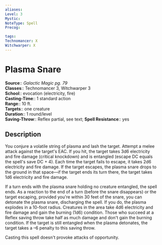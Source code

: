 ```yaml
---
aliases: 
Level: 3
Mystic: 
NoteType: Spell
Precog: 

tags: 
Technomancer: X
Witchwarper: X
---
```


# Plasma Snare

**Source**:: _Galactic Magic pg. 79_  
**Classes**:: Technomancer 3, Witchwarper 3  
**School**:: evocation (electricity, fire)  
**Casting-Time**:: 1 standard action  
**Range**:: 10 ft.  
**Targets**:: one creature  
**Duration**:: 1 round/level  
**Saving-Throw**:: Reflex partial, see text;
**Spell Resistance**:: yes

## Description

You conjure a volatile string of plasma and lash the target. Attempt a melee attack against the target's EAC. If you hit, the target takes 3d6 electricity and fire damage (critical knockdown) and is entangled (escape DC equals the spell's save DC + 4). Each time the target fails to escape, it takes 2d6 electricity and fire damage. If the target escapes, the plasma snare drops to the ground in that space—if the target ends its turn there, the target takes 1d6 electricity and fire damage.

If a turn ends with the plasma snare holding no creature entangled, the spell ends. As a reaction to the end of a turn (before the snare disappears) or the target escaping, provided you're within 30 feet of the snare, you can detonate the plasma snare, discharging the spell. If you do, the plasma explodes in a 10-foot radius. Creatures in the area take 4d6 electricity and fire damage and gain the burning (1d6) condition. Those who succeed at a Reflex saving throw take half as much damage and don't gain the burning condition. If the target is still entangled when the plasma detonates, the target takes a –6 penalty to this saving throw.

Casting this spell doesn't provoke attacks of opportunity.
